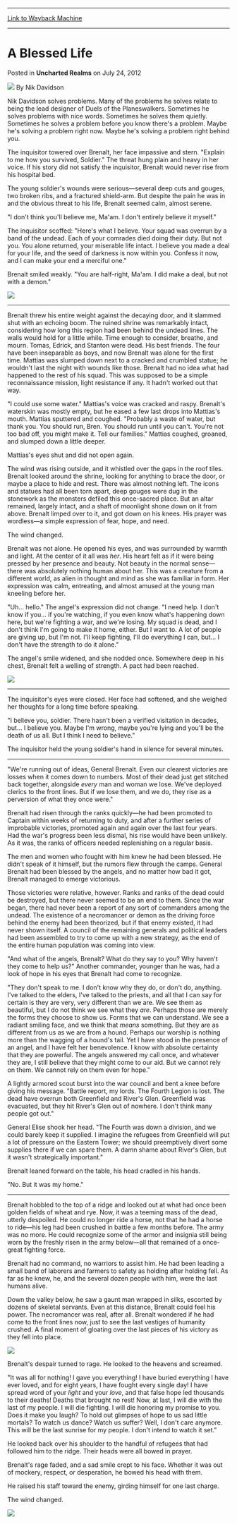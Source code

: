 
---
[Link to Wayback Machine](https://web.archive.org/web/20141215214627/http://magic.wizards.com/en/articles/archive/uncharted-realms/blessed-life-2012-07-24)

[_metadata_:author]:- "Nik Davidson"
[_metadata_:description]:- "The inquisitor towered over Brenalt, her face impassive and stern. `Explain to me how you survived, Soldier.` The threat hung plain and heavy in her voice. If his story did not satisfy the inquisitor, Brenalt would never rise from his hospital bed. The young soldier's wounds were serious—several deep cuts and gouges, two broken ribs, and a fractured shield-arm. But despite the pain he was in and the obvious threat to his life, Brenalt seemed calm, almost serene. `I don't think you'll believe me, Ma'am. I don't entirely believe it myself.`"
[_metadata_:generator]:- "Drupal 7 (http://drupal.org)"
[_metadata_:node]:- "284011"
[_metadata_:publish_date]:- "2012-07-24"
[_metadata_:source]:- "div-main-content"
[_metadata_:title]:- "A Blessed Life"
[_metadata_:wayback_capture_timestamp]:- "2014-12-15 21:46:27"
[_metadata_:wayback_raw_url]:- "https://web.archive.org/web/20141215214627id_/http://magic.wizards.com/en/articles/archive/uncharted-realms/blessed-life-2012-07-24"
[_metadata_:wayback_url]:- "http://magic.wizards.com/en/articles/archive/uncharted-realms/blessed-life-2012-07-24"
---


A Blessed Life
==============



 Posted in **Uncharted Realms**
 on July 24, 2012 






![](https://media.magic.wizards.com/styles/auth_small/public/images/person/authorpic_NikDavidson.jpg)
By Nik Davidson




Nik Davidson solves problems. Many of the problems he solves relate to being the lead designer of Duels of the Planeswalkers. Sometimes he solves problems with nice words. Sometimes he solves them quietly. Sometimes he solves a problem before you know there's a problem. Maybe he's solving a problem right now. Maybe he's solving a problem right behind you. 





The inquisitor towered over Brenalt, her face impassive and stern. "Explain to me how you survived, Soldier." The threat hung plain and heavy in her voice. If his story did not satisfy the inquisitor, Brenalt would never rise from his hospital bed.


The young soldier's wounds were serious—several deep cuts and gouges, two broken ribs, and a fractured shield-arm. But despite the pain he was in and the obvious threat to his life, Brenalt seemed calm, almost serene.


"I don't think you'll believe me, Ma'am. I don't entirely believe it myself."


The inquisitor scoffed: "Here's what I believe. Your squad was overrun by a band of the undead. Each of your comrades died doing their duty. But not you. You alone returned, your miserable life intact. I believe you made a deal for your life, and the seed of darkness is now within you. Confess it now, and I can make your end a merciful one."


Brenalt smiled weakly. "You are half-right, Ma'am. I did make a deal, but not with a demon."


[![](https://media.wizards.com/images/magic/daily/ur/ur257_banisherpriest.jpg)](http://gatherer.wizards.com/Pages/Card/Details.aspx?multiverseid=370624)
  





---


Brenalt threw his entire weight against the decaying door, and it slammed shut with an echoing boom. The ruined shrine was remarkably intact, considering how long this region had been behind the undead lines. The walls would hold for a little while. Time enough to consider, breathe, and mourn. Tomas, Edrick, and Stanton were dead. His best friends. The four have been inseparable as boys, and now Brenalt was alone for the first time. Mattias was slumped down next to a cracked and crumbled statue; he wouldn't last the night with wounds like those. Brenalt had no idea what had happened to the rest of his squad. This was supposed to be a simple reconnaissance mission, light resistance if any. It hadn't worked out that way.


"I could use some water." Mattias's voice was cracked and raspy. Brenalt's waterskin was mostly empty, but he eased a few last drops into Mattias's mouth. Mattias sputtered and coughed. "Probably a waste of water, but thank you. You should run, Bren. You should run until you can't. You're not too bad off, you might make it. Tell our families." Mattias coughed, groaned, and slumped down a little deeper.


Mattias's eyes shut and did not open again.


The wind was rising outside, and it whistled over the gaps in the roof tiles. Brenalt looked around the shrine, looking for anything to brace the door, or maybe a place to hide and rest. There was almost nothing left. The icons and statues had all been torn apart, deep gouges were dug in the stonework as the monsters defiled this once-sacred place. But an altar remained, largely intact, and a shaft of moonlight shone down on it from above. Brenalt limped over to it, and got down on his knees. His prayer was wordless—a simple expression of fear, hope, and need.


The wind changed.


Brenalt was not alone. He opened his eyes, and was surrounded by warmth and light. At the center of it all was *her*. His heart felt as if it were being pressed by her presence and beauty. Not beauty in the normal sense—there was absolutely nothing human about her. This was a creature from a different world, as alien in thought and mind as she was familiar in form. Her expression was calm, entreating, and almost amused at the young man kneeling before her.


"Uh... hello." The angel's expression did not change. "I need help. I don't know if you... if you're watching, if you even know what's happening down here, but we're fighting a war, and we're losing. My squad is dead, and I don't think I'm going to make it home, either. But I want to. A lot of people are giving up, but I'm not. I'll keep fighting, I'll do everything I can, but... I don't have the strength to do it alone."


The angel's smile widened, and she nodded once. Somewhere deep in his chest, Brenalt felt a welling of strength. A pact had been reached.


[![](https://media.wizards.com/images/magic/daily/ur/ur257_angelicaccord.jpg)](http://gatherer.wizards.com/Pages/Card/Details.aspx?multiverseid=370612)
  





---


The inquisitor's eyes were closed. Her face had softened, and she weighed her thoughts for a long time before speaking.


"I believe you, soldier. There hasn't been a verified visitation in decades, but... I believe you. Maybe I'm wrong, maybe you're lying and you'll be the death of us all. But I think I need to believe."


The inquisitor held the young soldier's hand in silence for several minutes.





---


"We're running out of ideas, General Brenalt. Even our clearest victories are losses when it comes down to numbers. Most of their dead just get stitched back together, alongside *every* man and woman we lose. We've deployed clerics to the front lines. But if we lose them, and we do, they rise as a perversion of what they once were."


Brenalt had risen through the ranks quickly—he had been promoted to Captain within weeks of returning to duty, and after a further series of improbable victories, promoted again and again over the last four years. Had the war's progress been less dismal, his rise would have been unlikely. As it was, the ranks of officers needed replenishing on a regular basis.


The men and women who fought with him knew he had been blessed. He didn't speak of it himself, but the rumors flew through the camps. General Brenalt had been blessed by the angels, and no matter how bad it got, Brenalt managed to emerge victorious.


Those victories were relative, however. Ranks and ranks of the dead could be destroyed, but there never seemed to be an end to them. Since the war began, there had never been a report of any sort of commanders among the undead. The existence of a necromancer or demon as the driving force behind the enemy had been theorized, but if that enemy existed, it had never shown itself. A council of the remaining generals and political leaders had been assembled to try to come up with a new strategy, as the end of the entire human population was coming into view.


"And what of the angels, Brenalt? What do they say to you? Why haven't they come to help us?" Another commander, younger than he was, had a look of hope in his eyes that Brenalt had come to recognize.


"They don't speak to me. I don't know why they do, or don't do, anything. I've talked to the elders, I've talked to the priests, and all that I can say for certain is they are very, very different than we are. We see them as beautiful, but I do not think we see what they *are*. Perhaps those are merely the forms they choose to show us. Forms that we can understand. We see a radiant smiling face, and we think that *means* something. But they are as different from us as we are from a hound. Perhaps our worship is nothing more than the wagging of a hound's tail. Yet I have stood in the presence of an angel, and I have felt her benevolence. I know with absolute certainty that they are powerful. The angels answered my call once, and whatever they are, I still believe that they might come to our aid. But we cannot rely on them. We cannot rely on them even for hope."


A lightly armored scout burst into the war council and bent a knee before giving his message. "Battle report, my lords. The Fourth Legion is lost. The dead have overrun both Greenfield and River's Glen. Greenfield was evacuated, but they hit River's Glen out of nowhere. I don't think many people got out."


General Elise shook her head. "The Fourth was down a division, and we could barely keep it supplied. I imagine the refugees from Greenfield will put a lot of pressure on the Eastern Tower; we should preemptively divert some supplies there if we can spare them. A damn shame about River's Glen, but it wasn't strategically important."


Brenalt leaned forward on the table, his head cradled in his hands.


"No. But it was my home."





---


Brenalt hobbled to the top of a ridge and looked out at what had once been golden fields of wheat and rye. Now, it was a teeming mass of the dead, utterly despoiled. He could no longer ride a horse, not that he had a horse to ride—his leg had been crushed in battle a few months before. The army was no more. He could recognize some of the armor and insignia still being worn by the freshly risen in the army below—all that remained of a once-great fighting force.


Brenalt had no command, no warriors to assist him. He had been leading a small band of laborers and farmers to safety as holding after holding fell. As far as he knew, he, and the several dozen people with him, were the last humans alive.


Down the valley below, he saw a gaunt man wrapped in silks, escorted by dozens of skeletal servants. Even at this distance, Brenalt could feel his power. The necromancer was real, after all. Brenalt wondered if he had come to the front lines now, just to see the last vestiges of humanity crushed. A final moment of gloating over the last pieces of his victory as they fell into place.


[![](https://media.wizards.com/images/magic/daily/ur/ur257_xathridnecromancer.jpg)](http://gatherer.wizards.com/Pages/Card/Details.aspx?multiverseid=370619)

Brenalt's despair turned to rage. He looked to the heavens and screamed.


"It was all for nothing! I gave you everything! I have buried everything I have ever loved, and for eight years, I have fought every single day! I have spread word of your *light* and your *love*, and that false hope led thousands to their deaths! Deaths that brought no rest! Now, at last, I will die with the last of my people. I will die fighting. I will die honoring my promise to you. Does it make you laugh? To hold out glimpses of hope to us sad little mortals? To watch us dance? Watch us suffer? Well, I don't care anymore. This will be the last sunrise for my people. I don't intend to watch it set."


He looked back over his shoulder to the handful of refugees that had followed him to the ridge. Their heads were all bowed in prayer.


Brenalt's rage faded, and a sad smile crept to his face. Whether it was out of mockery, respect, or desperation, he bowed his head with them.


He raised his staff toward the enemy, girding himself for one last charge.


The wind changed.


[![](https://media.wizards.com/images/magic/daily/ur/ur257_devoutinvocation.jpg)](http://gatherer.wizards.com/Pages/Card/Details.aspx?multiverseid=370726)





